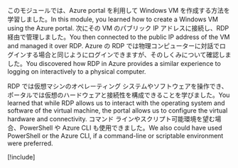 <span data-ttu-id="bf4d1-101">このモジュールでは、Azure portal を利用して Windows VM を作成する方法を学習しました。</span><span class="sxs-lookup"><span data-stu-id="bf4d1-101">In this module, you learned how to create a Windows VM using the Azure portal.</span></span> <span data-ttu-id="bf4d1-102">次にその VM のパブリック IP アドレスに接続し、RDP 経由で管理しました。</span><span class="sxs-lookup"><span data-stu-id="bf4d1-102">You then connected to the public IP address of the VM and managed it over RDP.</span></span> <span data-ttu-id="bf4d1-103">Azure の RDP では物理コンピューターに対話でログインする場合と同じようにログインできますが、そのしくみについて確認しました。</span><span class="sxs-lookup"><span data-stu-id="bf4d1-103">You discovered how RDP in Azure provides a similar experience to logging on interactively to a physical computer.</span></span>

<span data-ttu-id="bf4d1-104">RDP では仮想マシンのオペレーティング システムやソフトウェアを操作でき、ポータルでは仮想のハードウェアと接続性を構成できることを学びました。</span><span class="sxs-lookup"><span data-stu-id="bf4d1-104">You learned that while RDP allows us to interact with the operating system and software of the virtual machine, the portal allows us to configure the virtual hardware and connectivity.</span></span> <span data-ttu-id="bf4d1-105">コマンド ラインやスクリプト可能環境を望む場合、PowerShell や Azure CLI も使用できました。</span><span class="sxs-lookup"><span data-stu-id="bf4d1-105">We also could have used PowerShell or the Azure CLI, if a command-line or scriptable environment were preferred.</span></span>

<!-- Cleanup sandbox -->
[!include[](../../../includes/azure-sandbox-cleanup.md)]
